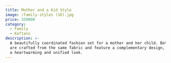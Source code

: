 ```yaml
---
title: Mother and a Kid Style
image: /family-styles (16).jpg
price: 350000
category:
  - Family
  - Kaftans
description: >-
  A beautifully coordinated fashion set for a mother and her child. Both outfits
  are crafted from the same fabric and feature a complementary design, creating
  a heartwarming and unified look.
---
```


